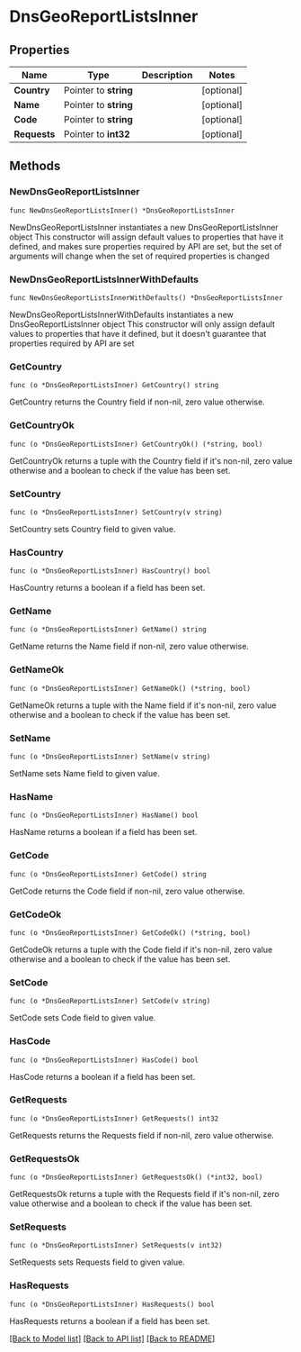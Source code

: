 # DnsGeoReportListsInner

## Properties

Name | Type | Description | Notes
------------ | ------------- | ------------- | -------------
**Country** | Pointer to **string** |  | [optional] 
**Name** | Pointer to **string** |  | [optional] 
**Code** | Pointer to **string** |  | [optional] 
**Requests** | Pointer to **int32** |  | [optional] 

## Methods

### NewDnsGeoReportListsInner

`func NewDnsGeoReportListsInner() *DnsGeoReportListsInner`

NewDnsGeoReportListsInner instantiates a new DnsGeoReportListsInner object
This constructor will assign default values to properties that have it defined,
and makes sure properties required by API are set, but the set of arguments
will change when the set of required properties is changed

### NewDnsGeoReportListsInnerWithDefaults

`func NewDnsGeoReportListsInnerWithDefaults() *DnsGeoReportListsInner`

NewDnsGeoReportListsInnerWithDefaults instantiates a new DnsGeoReportListsInner object
This constructor will only assign default values to properties that have it defined,
but it doesn't guarantee that properties required by API are set

### GetCountry

`func (o *DnsGeoReportListsInner) GetCountry() string`

GetCountry returns the Country field if non-nil, zero value otherwise.

### GetCountryOk

`func (o *DnsGeoReportListsInner) GetCountryOk() (*string, bool)`

GetCountryOk returns a tuple with the Country field if it's non-nil, zero value otherwise
and a boolean to check if the value has been set.

### SetCountry

`func (o *DnsGeoReportListsInner) SetCountry(v string)`

SetCountry sets Country field to given value.

### HasCountry

`func (o *DnsGeoReportListsInner) HasCountry() bool`

HasCountry returns a boolean if a field has been set.

### GetName

`func (o *DnsGeoReportListsInner) GetName() string`

GetName returns the Name field if non-nil, zero value otherwise.

### GetNameOk

`func (o *DnsGeoReportListsInner) GetNameOk() (*string, bool)`

GetNameOk returns a tuple with the Name field if it's non-nil, zero value otherwise
and a boolean to check if the value has been set.

### SetName

`func (o *DnsGeoReportListsInner) SetName(v string)`

SetName sets Name field to given value.

### HasName

`func (o *DnsGeoReportListsInner) HasName() bool`

HasName returns a boolean if a field has been set.

### GetCode

`func (o *DnsGeoReportListsInner) GetCode() string`

GetCode returns the Code field if non-nil, zero value otherwise.

### GetCodeOk

`func (o *DnsGeoReportListsInner) GetCodeOk() (*string, bool)`

GetCodeOk returns a tuple with the Code field if it's non-nil, zero value otherwise
and a boolean to check if the value has been set.

### SetCode

`func (o *DnsGeoReportListsInner) SetCode(v string)`

SetCode sets Code field to given value.

### HasCode

`func (o *DnsGeoReportListsInner) HasCode() bool`

HasCode returns a boolean if a field has been set.

### GetRequests

`func (o *DnsGeoReportListsInner) GetRequests() int32`

GetRequests returns the Requests field if non-nil, zero value otherwise.

### GetRequestsOk

`func (o *DnsGeoReportListsInner) GetRequestsOk() (*int32, bool)`

GetRequestsOk returns a tuple with the Requests field if it's non-nil, zero value otherwise
and a boolean to check if the value has been set.

### SetRequests

`func (o *DnsGeoReportListsInner) SetRequests(v int32)`

SetRequests sets Requests field to given value.

### HasRequests

`func (o *DnsGeoReportListsInner) HasRequests() bool`

HasRequests returns a boolean if a field has been set.


[[Back to Model list]](../README.md#documentation-for-models) [[Back to API list]](../README.md#documentation-for-api-endpoints) [[Back to README]](../README.md)


